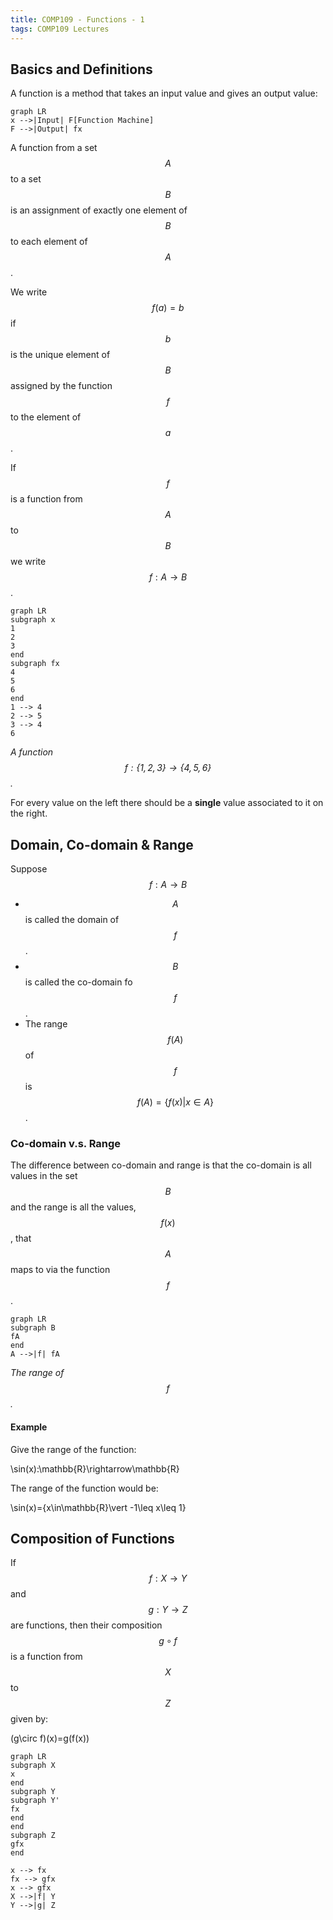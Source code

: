 ```yaml
---
title: COMP109 - Functions - 1
tags: COMP109 Lectures
---
```

## Basics and Definitions
A function is a method that takes an input value and gives an output value:

```mermaid
graph LR
x -->|Input| F[Function Machine]
F -->|Output| fx
```

A function from a set $$A$$ to a set $$B$$ is an assignment of exactly one element of $$B$$ to each element of $$A$$.

We write $$f(a)=b$$ if $$b$$ is the unique element of $$B$$ assigned by the function $$f$$ to the element of $$a$$.

If $$f$$ is a function from $$A$$ to $$B$$ we write $$f: A\rightarrow B$$.

```mermaid
graph LR
subgraph x
1
2
3
end 
subgraph fx
4
5
6
end
1 --> 4
2 --> 5
3 --> 4
6
```
*A function $$f:\{1,2,3\} \rightarrow \{4,5,6\}$$.*

For every value on the left there should be a **single** value associated to it on the right.

## Domain, Co-domain & Range
Suppose $$f:A\rightarrow B$$

* $$A$$ is called the domain of $$f$$.
* $$B$$ is called the co-domain fo $$f$$.
* The range $$f(A)$$ of $$f$$ is $$f(A)=\{f(x)\vert x\in A\}$$.

### Co-domain v.s. Range
The difference between co-domain and range is that the co-domain is all values in the set $$B$$ and the range is all the values, $$f(x)$$, that $$A$$ maps to via the function $$f$$.

```mermaid
graph LR
subgraph B
fA
end
A -->|f| fA
```
*The range of $$f$$.*

#### Example
Give the range of the function:

$$$$\sin(x):\mathbb{R}\rightarrow\mathbb{R}$$$$

The range of the function would be:

$$$$\sin(x)=\{x\in\mathbb{R}\vert -1\leq x\leq 1\}$$$$

## Composition of Functions
If $$f:X\rightarrow Y$$ and $$g:Y\rightarrow Z$$ are functions, then their composition $$g\circ f$$ is a function from $$X$$ to $$Z$$ given by:

$$$$(g\circ f)(x)=g(f(x))$$$$

```mermaid
graph LR
subgraph X
x
end
subgraph Y
subgraph Y'
fx
end
end
subgraph Z
gfx
end

x --> fx
fx --> gfx
x --> gfx
X -->|f| Y
Y -->|g| Z
